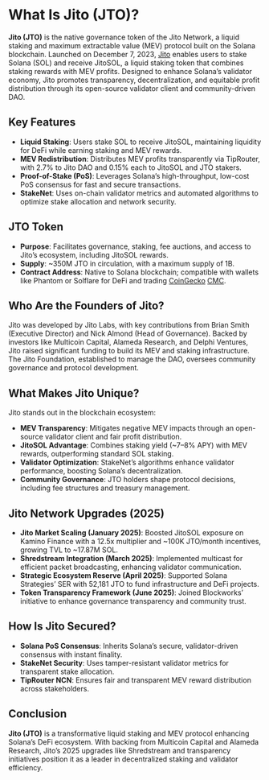 # What Is Jito (JTO)?

**Jito (JTO)** is the native governance token of the Jito Network, a liquid staking and maximum extractable value (MEV) protocol built on the Solana blockchain. Launched on December 7, 2023, [Jito](https://www.jito.network/) enables users to stake Solana (SOL) and receive JitoSOL, a liquid staking token that combines staking rewards with MEV profits. Designed to enhance Solana’s validator economy, Jito promotes transparency, decentralization, and equitable profit distribution through its open-source validator client and community-driven DAO. 

## Key Features
- **Liquid Staking**: Users stake SOL to receive JitoSOL, maintaining liquidity for DeFi while earning staking and MEV rewards.
- **MEV Redistribution**: Distributes MEV profits transparently via TipRouter, with 2.7% to Jito DAO and 0.15% each to JitoSOL and JTO stakers.
- **Proof-of-Stake (PoS)**: Leverages Solana’s high-throughput, low-cost PoS consensus for fast and secure transactions.
- **StakeNet**: Uses on-chain validator metrics and automated algorithms to optimize stake allocation and network security.

## JTO Token
- **Purpose**: Facilitates governance, staking, fee auctions, and access to Jito’s ecosystem, including JitoSOL rewards.
- **Supply**: ~350M JTO in circulation, with a maximum supply of 1B. 
- **Contract Address**: Native to Solana blockchain; compatible with wallets like Phantom or Solflare for DeFi and trading [CoinGecko](https://www.coingecko.com/en/coins/jito) [CMC](https://coinmarketcap.com/currencies/jito/).


## Who Are the Founders of Jito?
Jito was developed by Jito Labs, with key contributions from Brian Smith (Executive Director) and Nick Almond (Head of Governance). Backed by investors like Multicoin Capital, Alameda Research, and Delphi Ventures, Jito raised significant funding to build its MEV and staking infrastructure. The Jito Foundation, established to manage the DAO, oversees community governance and protocol development.

## What Makes Jito Unique?
Jito stands out in the blockchain ecosystem:
- **MEV Transparency**: Mitigates negative MEV impacts through an open-source validator client and fair profit distribution.
- **JitoSOL Advantage**: Combines staking yield (~7–8% APY) with MEV rewards, outperforming standard SOL staking.
- **Validator Optimization**: StakeNet’s algorithms enhance validator performance, boosting Solana’s decentralization.
- **Community Governance**: JTO holders shape protocol decisions, including fee structures and treasury management.

## Jito Network Upgrades (2025)
- **Jito Market Scaling (January 2025)**: Boosted JitoSOL exposure on Kamino Finance with a 12.5x multiplier and ~100K JTO/month incentives, growing TVL to ~17.87M SOL.
- **Shredstream Integration (March 2025)**: Implemented multicast for efficient packet broadcasting, enhancing validator communication.
- **Strategic Ecosystem Reserve (April 2025)**: Supported Solana Strategies’ SER with 52,181 JTO to fund infrastructure and DeFi projects.
- **Token Transparency Framework (June 2025)**: Joined Blockworks’ initiative to enhance governance transparency and community trust.

## How Is Jito Secured?

- **Solana PoS Consensus**: Inherits Solana’s secure, validator-driven consensus with instant finality.
- **StakeNet Security**: Uses tamper-resistant validator metrics for transparent stake allocation.
- **TipRouter NCN**: Ensures fair and transparent MEV reward distribution across stakeholders.


## Conclusion
**Jito (JTO)** is a transformative liquid staking and MEV protocol enhancing Solana’s DeFi ecosystem. With backing from Multicoin Capital and Alameda Research, Jito’s 2025 upgrades like Shredstream and transparency initiatives position it as a leader in decentralized staking and validator efficiency.
